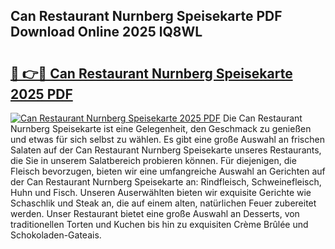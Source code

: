 ## Can Restaurant Nurnberg Speisekarte PDF Download Online 2025 lQ8WL

# <h2><a href="http://gc9g1wm.nevu.top/?p=Can+Restaurant+Nurnberg+Speisekarte">🔗 👉🔴 Can Restaurant Nurnberg Speisekarte 2025 PDF</a></h2>

[![Can Restaurant Nurnberg Speisekarte 2025 PDF](https://i.imgur.com/dBaPXMq.png)](http://gc9g1wm.nevu.top/?p=Can+Restaurant+Nurnberg+Speisekarte)
Die Can Restaurant Nurnberg Speisekarte ist eine Gelegenheit, den Geschmack zu genießen und etwas für sich selbst zu wählen. Es gibt eine große Auswahl an frischen Salaten auf der Can Restaurant Nurnberg Speisekarte unseres Restaurants, die Sie in unserem Salatbereich probieren können. Für diejenigen, die Fleisch bevorzugen, bieten wir eine umfangreiche Auswahl an Gerichten auf der Can Restaurant Nurnberg Speisekarte an: Rindfleisch, Schweinefleisch, Huhn und Fisch. Unseren Auserwählten bieten wir exquisite Gerichte wie Schaschlik und Steak an, die auf einem alten, natürlichen Feuer zubereitet werden. Unser Restaurant bietet eine große Auswahl an Desserts, von traditionellen Torten und Kuchen bis hin zu exquisiten Crème Brûlée und Schokoladen-Gateais.
